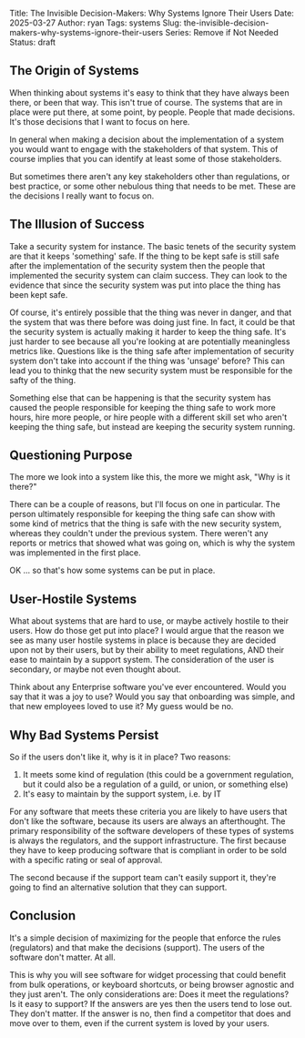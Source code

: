 Title: The Invisible Decision-Makers: Why Systems Ignore Their Users
Date: 2025-03-27
Author: ryan
Tags: systems
Slug: the-invisible-decision-makers-why-systems-ignore-their-users
Series: Remove if Not Needed
Status: draft

## The Origin of Systems

When thinking about systems it's easy to think that they have always been there, or been that way. This isn't true of course. The systems that are in place were put there, at some point, by people. People that made decisions. It's those decisions that I want to focus on here.

In general when making a decision about the implementation of a system you would want to engage with the stakeholders of that system. This of course implies that you can identify at least some of those stakeholders.

But sometimes there aren't any key stakeholders other than regulations, or best practice, or some other nebulous thing that needs to be met. These are the decisions I really want to focus on.

## The Illusion of Success

Take a security system for instance. The basic tenets of the security system are that it keeps 'something' safe. If the thing to be kept safe is still safe after the implementation of the security system then the people that implemented the security system can claim success. They can look to the evidence that since the security system was put into place the thing has been kept safe.

Of course, it's entirely possible that the thing was never in danger, and that the system that was there before was doing just fine. In fact, it could be that the security system is actually making it harder to keep the thing safe. It's just harder to see because all you're looking at are potentially meaningless metrics like. Questions like is the thing safe after implementation of security system don't take into account if the thing was 'unsage' before? This can lead you to thinkg that the new security system must be responsible for the safty of the thing.

Something else that can be happening is that the security system has caused the people responsible for keeping the thing safe to work more hours, hire more people, or hire people with a different skill set who aren't keeping the thing safe, but instead are keeping the security system running.

## Questioning Purpose

The more we look into a system like this, the more we might ask, "Why is it there?"

There can be a couple of reasons, but I'll focus on one in particular. The person ultimately responsible for keeping the thing safe can show with some kind of metrics that the thing is safe with the new security system, whereas they couldn't under the previous system. There weren't any reports or metrics that showed what was going on, which is why the system was implemented in the first place.

OK ... so that's how some systems can be put in place.

## User-Hostile Systems

What about systems that are hard to use, or maybe actively hostile to their users. How do those get put into place? I would argue that the reason we see as many user hostile systems in place is because they are decided upon not by their users, but by their ability to meet regulations, AND their ease to maintain by a support system. The consideration of the user is secondary, or maybe not even thought about.

Think about any Enterprise software you've ever encountered. Would you say that it was a joy to use? Would you say that onboarding was simple, and that new employees loved to use it? My guess would be no.

## Why Bad Systems Persist

So if the users don't like it, why is it in place? Two reasons:

1. It meets some kind of regulation (this could be a government regulation, but it could also be a regulation of a guild, or union, or something else)
2. It's easy to maintain by the support system, i.e. by IT

For any software that meets these criteria you are likely to have users that don't like the software, because its users are always an afterthought. The primary responsibility of the software developers of these types of systems is always the regulators, and the support infrastructure. The first because they have to keep producing software that is compliant in order to be sold with a specific rating or seal of approval.

The second because if the support team can't easily support it, they're going to find an alternative solution that they can support.

## Conclusion

It's a simple decision of maximizing for the people that enforce the rules (regulators) and that make the decisions (support). The users of the software don't matter. At all.

This is why you will see software for widget processing that could benefit from bulk operations, or keyboard shortcuts, or being browser agnostic and they just aren't. The only considerations are: Does it meet the regulations? Is it easy to support? If the answers are yes then the users tend to lose out. They don't matter. If the answer is no, then find a competitor that does and move over to them, even if the current system is loved by your users.
